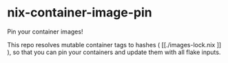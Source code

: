 # nix-container-image-pin

Pin your container images!

This repo resolves mutable container tags to hashes ( [[./images-lock.nix ]] ), so that you can pin your containers and update them with all flake inputs.

